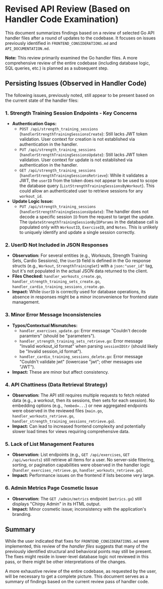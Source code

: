 # Revised API Review (Based on Handler Code Examination)

This document summarizes findings based on a review of selected Go API handler files after a round of updates to the codebase. It focuses on issues previously identified in `FRONTEND_CONSIDERATIONS.md` and `API_DOCUMENTATION.md`.

**Note:** This review primarily examined the Go handler files. A more comprehensive review of the entire codebase (including database logic, SQL queries, etc.) is planned as a subsequent step.

## Persisting Issues (Observed in Handler Code)

The following issues, previously noted, still appear to be present based on the current state of the handler files:

### 1. Strength Training Session Endpoints - Key Concerns

*   **Authentication Gaps:**
    *   `POST /api/strength_training_sessions` (`handlerStrengthTrainingSessionsCreate`): Still lacks JWT token validation. User context for creation is not established via authentication in the handler.
    *   `PUT /api/strength_training_sessions` (`handlerStrengthTrainingSessionsUpdate`): Still lacks JWT token validation. User context for update is not established via authentication in the handler.
    *   `GET /api/strength_training_sessions` (`handlerStrengthTrainingSessionsRetrieve`): While it validates a JWT, the `userID` from the token does not appear to be used to scope the database query (`ListStrengthTrainingSessionsByWorkout`). This could allow an authenticated user to retrieve sessions for any `workout_id`.
*   **Update Logic Issue:**
    *   `PUT /api/strength_training_sessions` (`handlerStrengthTrainingSessionsUpdate`): The handler does not decode a specific session `ID` from the request to target the update. The `UpdateStrengthTrainingSessionByIDParams` in the database call is populated only with `WorkoutID`, `ExerciseID`, and `Notes`. This is unlikely to uniquely identify and update a single session correctly.

### 2. UserID Not Included in JSON Responses

*   **Observation:** For several entities (e.g., Workouts, Strength Training Sets, Cardio Sessions), the `UserID` field is defined in the Go response structs (e.g., `Workout`, `StrengthTrainingSet`) with a `json:"user_id"` tag, but it's not populated in the actual JSON data returned to the client.
*   **Files Checked:** `handler_workouts_create.go`, `handler_strength_training_sets_create.go`, `handler_cardio_training_sessions_create.go`.
*   **Impact:** While `UserID` is correctly used for database operations, its absence in responses might be a minor inconvenience for frontend state management.

### 3. Minor Error Message Inconsistencies

*   **Typos/Contextual Mismatches:**
    *   `handler_exercises_update.go`: Error message "Couldn't decode paramters" (should be "parameters").
    *   `handler_strength_training_sets_retrieve.go`: Error message "Invalid workout_id format" when parsing `sessionIDStr` (should likely be "Invalid session_id format").
    *   `handler_cardio_training_sessions_delete.go`: Error message "Couldn't validate jwt" (lowercase "jwt"; other messages use "JWT").
*   **Impact:** These are minor but affect consistency.

### 4. API Chattiness (Data Retrieval Strategy)

*   **Observation:** The API still requires multiple requests to fetch related data (e.g., a workout, then its sessions, then sets for each session). No embedding options (e.g., `?embed=...`) or new aggregated endpoints were observed in the reviewed files (`main.go`, `handler_workouts_retrieve.go`, `handler_strength_training_sessions_retrieve.go`).
*   **Impact:** Can lead to increased frontend complexity and potentially slower load times for views requiring comprehensive data.

### 5. Lack of List Management Features

*   **Observation:** List endpoints (e.g., `GET /api/exercises`, `GET /api/workouts`) still retrieve all items for a user. No server-side filtering, sorting, or pagination capabilities were observed in the handler logic (`handler_exercises_retrieve.go`, `handler_workouts_retrieve.go`).
*   **Impact:** Performance issues on the frontend if lists become very large.

### 6. Admin Metrics Page Cosmetic Issue

*   **Observation:** The `GET /admin/metrics` endpoint (`metrics.go`) still displays "Chirpy Admin" in its HTML output.
*   **Impact:** Minor cosmetic issue; inconsistency with the application's branding.

## Summary

While the user indicated that fixes for `FRONTEND_CONSIDERATIONS.md` were implemented, this review of the *handler files* suggests that many of the previously identified structural and behavioral points may still be present. The fixes might reside in lower-level database logic not reviewed in this pass, or there might be other interpretations of the changes.

A more exhaustive review of the entire codebase, as requested by the user, will be necessary to get a complete picture. This document serves as a summary of findings based on the current review pass of handler code.
